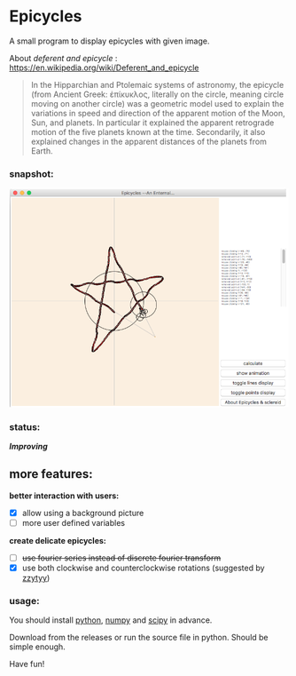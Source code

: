Epicycles
============

A small program to display epicycles with given image.

About *deferent and epicycle* : <https://en.wikipedia.org/wiki/Deferent_and_epicycle>

> In the Hipparchian and Ptolemaic systems of astronomy, the epicycle (from Ancient Greek: ἐπίκυκλος, literally on the circle, meaning circle moving on another circle) was a geometric model used to explain the variations in speed and direction of the apparent motion of the Moon, Sun, and planets. In particular it explained the apparent retrograde motion of the five planets known at the time. Secondarily, it also explained changes in the apparent distances of the planets from Earth.


### snapshot:

![snapshot](snapshot.png)

### status:

***Improving***

more features:
------------

**better interaction with users:**

* [x] allow using a background picture
* [ ] more user defined variables

**create delicate epicycles:**

* [ ] <s>use fourier series instead of discrete fourier transform</s>
* [x] use both clockwise and counterclockwise rotations (suggested by [zzytyy](https://github.com/zzyztyy))

### usage:
You should install [python](https://www.python.org), [numpy](http://www.numpy.org) and [scipy](http://www.scipy.org) in advance.

Download from the releases or run the source file in python. Should be simple enough.

Have fun!
